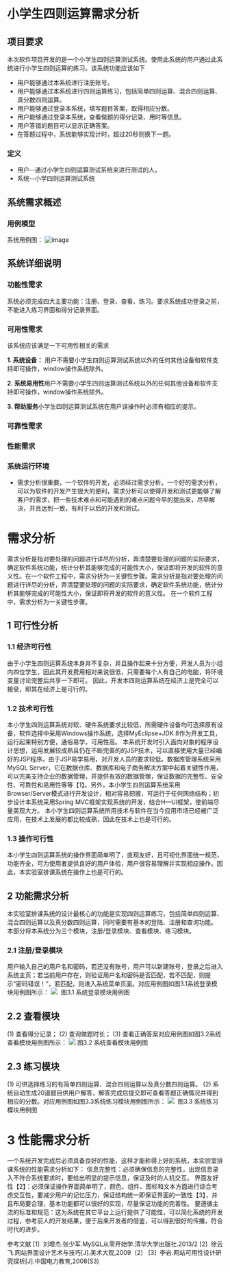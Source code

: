 # 小学生四则运算需求分析
## 项目要求
本次软件项目开发的是一个小学生四则运算测试系统。使用此系统的用户通过此系统进行小学生四则运算的练习。该系统功能应该如下
- 用户能够通过本系统进行注册账号。
- 用户能够通过本系统进行四则运算练习，包括简单四则运算、混合四则运算、真分数四则运算。
- 用户能够通过登录本系统，填写题目答案，取得相应分数。
- 用户能够通过登录本系统，查看做题的得分记录、用时等信息。
- 用户答错的题目可以显示正确答案。
- 在答题过程中，系统能够实现计时，超过20秒则换下一题。

### 定义
- 用户--通过小学生四则运算测试系统来进行测试的人。
- 系统--小学四则运算测试系统

## 系统需求概述
### 用例模型
系统用例图：
![image](C:\Users\wangxuyang\Desktop\系统用例图.png)
## 系统详细说明
### 功能性需求
系统必须完成四大主要功能：注册、登录、查看、练习。要求系统成功登录之前，不能进入练习界面和得分记录界面。
### 可用性需求
该系统应该满足一下可用性相关的需求

**1. 系统设备：**
用户不需要小学生四则运算测试系统以外的任何其他设备和软件支持即可操作，window操作系统除外。

**2. 系统易用性**用户不需要小学生四则运算测试系统以外的任何其他设备和软件支持即可操作，window操作系统除外。

**3. 帮助服务**小学生四则运算测试系统在用户误操作时必须有相应的提示。

### 可靠性需求

### 性能需求

### 系统运行环境


- 需求分析很重要，一个软件的开发，必须经过需求分析。一个好的需求分析，可以为软件的开发产生很大的便利，需求分析可以使得开发和测试更能够了解客户的需求，把一些技术难点和可能遇到的难点问题今早的提出来，尽早解决，并且达到一致，有利于以后的开发和测试。
# 需求分析
  需求分析是指对要处理的问题进行详尽的分析，弄清楚要处理的问题的实际要求，确定软件系统功能，统计分析其能够完成的可能性大小，保证即将开发的软件的意义性。在一个软件工程中，需求分析为一关键性步骤。需求分析是指对要处理的问题进行详尽的分析，弄清楚要处理的问题的实际要求，确定软件系统功能，统计分析其能够完成的可能性大小，保证即将开发的软件的意义性。
  在一个软件工程中，需求分析为一关键性步骤。
## 1 可行性分析
### 1.1 经济可行性
  由于小学生四则运算系统本身并不复杂，并且操作起来十分方便，开发人员为小组内四位学生，因此其开发费用相对来说很低，只需要每个人有自己的电脑，将环境变量讨论完整后共享一下即可。
  因此，开发本四则运算系统在经济上是完全可以接受，即其在经济上是可行的。
### 1.2 技术可行性
  本小学生四则运算系统对软、硬件系统要求比较低，所需硬件设备均可选择原有设备，软件选择中采用Windows操作系统，选择MyEclipse+JDK 8作为开发工具，运行起来特别方便，通俗易学，可用性高。
  本系统开发时引入面向对象的程序设计思想，运用发展较成熟且仍在不断完善的的JSP技术，可以直接使用大量已经编好的JSP程序。由于JSP易学易用，对开发人员的要求较低。数据库管理系统采用MySQL Server，它在数据仓库、数据库和电子商务解决方案中起着关键性作用，可以完美支持企业的数据管理，并提供有效的数据管理，保证数据的完整性、安全性、可靠性和易用性等等【1】。另外，本小学生四则运算系统采用Browser/Server模式进行开发设计，相对容易把握，可运行于任何网络结构；初步设计本系统采用Spring MVC框架实现系统的开发，结合H—UI框架，使前端尽量美观大方。
本小学生四则运算系统所用技术与软件在当今应用市场已经被广泛应用，在技术上发展的都比较成熟，因此在技术上也是可行的。
### 1.3 操作可行性
  本小学生四则运算系统的操作界面简单明了，直观友好，且可视化界面统一规范，功能齐全，可为使用者提供良好的用户体验，用户很容易理解并实现相应操作。因此，本实验室排课系统在操作上也是可行的。
## 2 功能需求分析
  本实验室排课系统的设计最核心的功能是实现四则运算练习，包括简单四则运算、混合四则运算以及真分数四则运算，同时需要有基本的登陆、注册和查询功能。
本部分将本系统分为三个模块，注册/登录模块、查看模块、练习模块。
### 2.1 注册/登录模块
  用户输入自己的用户名和密码，若还没有账号，用户可以新建账号，登录之后进入系统主页；若当前用户存在，则验证用户名和密码是否匹配，若不匹配，则提示“密码错误！”，若匹配，则进入系统菜单页面。对应用例图如图3.1系统登录模块用例图所示：
![](index_files/wps320A.tmp1ab52aef-0ece-411d-ad9f-ded813d97798.jpg) 
图3.1 系统登录模块用例图
## 2.2 查看模块
  (1) 查看得分记录；
  (2) 查询做题时长；
  (3) 查看正确答案对应用例图如图3.2系统查看模块用例图所示：
![](index_files/wps321A.tmp8b968082-2b87-4eed-a5d0-e9a0f9f48d3d.jpg)
图3.2 系统查看模块用例图
## 2.3 练习模块
  (1) 可供选择练习的有简单四则运算、混合四则运算以及真分数四则运算。
  (2) 系统自动生成20道题目供用户解答，解答完成后提交即可查看答题正确情况并得到相应的分数。对应用例图如图3.3系统练习模块用例图所示：
![](index_files/wps321B.tmp212ece05-1e40-4b78-9abd-8ef80873af45.jpg) 
图3.3 系统练习模块用例图
# 3 性能需求分析
  一个系统开发完成后必须具备良好的性能，这样才能称得上好的系统，本实验室排课系统的性能需求分析如下：
  信息完整性：必须确保信息的完整性，出现信息录入不符合系统要求时，要给出明显的提示信息，保证及时的人机交互。
  界面友好性【2】：必须保证操作界面简单明了，颜色、组件、图标和文本方面进行综合考虑交互性，要减少用户的记忆压力，保证结构统一即保证界面的一致性【3】，并且布局要合理，基本功能都可以很好的实现，尽量保证功能的完善性。
  要遵循主流的标准和规范：这为系统在其它平台上运行提供了可能性，可以简化系统的开发过程，参考前人的开发结果，便于后来开发者的借鉴，可以得到很好的传播，符合时代的进步。


参考文献
[1]  刘增杰.张少军.MySQL从零开始学.清华大学出版社.2013/2
[2]  徐云飞.网站界面设计艺术与技巧[J].美术大观,2009（2）
[3]  李岩.网站可用性设计研究探析[J].中国电力教育,2008(S3)  
